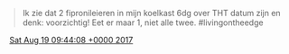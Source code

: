 > Ik zie dat 2 fipronileieren in mijn koelkast 6dg over THT datum zijn en denk: voorzichtig\! Eet er maar 1, niet alle twee\. \#livingontheedge

<img src="../../media/tweet.ico" width="12" /> [Sat Aug 19 09:44:08 +0000 2017](https://twitter.com/DromerDenker/status/898843011311947776)